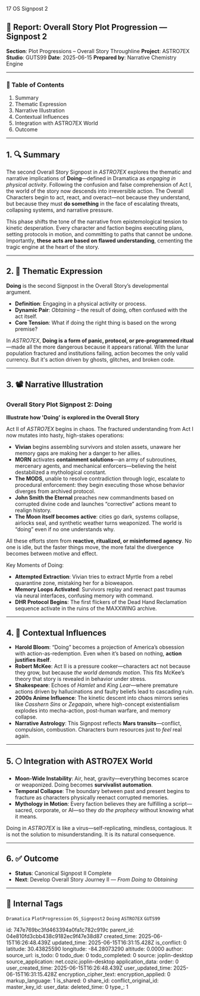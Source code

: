 17 OS Signpost 2

## 📘 Report: Overall Story Plot Progression — Signpost 2

**Section**: Plot Progressions – Overall Story Throughline
**Project**: ASTRO7EX
**Studio**: GUTS99
**Date**: 2025-06-15
**Prepared by**: Narrative Chemistry Engine

---

### 🧩 Table of Contents

1. Summary
2. Thematic Expression
3. Narrative Illustration
4. Contextual Influences
5. Integration with ASTRO7EX World
6. Outcome

---

## 1. 🔍 Summary

The second Overall Story Signpost in *ASTRO7EX* explores the thematic and narrative implications of **Doing**—defined in Dramatica as *engaging in physical activity*. Following the confusion and false comprehension of Act I, the world of the story now descends into irreversible action. The Overall Characters begin to act, react, and overact—not because they understand, but because they must **do something** in the face of escalating threats, collapsing systems, and narrative pressure.

This phase shifts the tone of the narrative from epistemological tension to kinetic desperation. Every character and faction begins executing plans, setting protocols in motion, and committing to paths that cannot be undone. Importantly, **these acts are based on flawed understanding**, cementing the tragic engine at the heart of the story.

---

## 2. 🧠 Thematic Expression

**Doing** is the second Signpost in the Overall Story’s developmental argument.

* **Definition**: Engaging in a physical activity or process.
* **Dynamic Pair**: *Obtaining* – the result of doing, often confused with the act itself.
* **Core Tension**: What if doing the right thing is based on the wrong premise?

In *ASTRO7EX*, **Doing is a form of panic, protocol, or pre-programmed ritual**—made all the more dangerous because it appears rational. With the lunar population fractured and institutions failing, action becomes the only valid currency. But it's action driven by ghosts, glitches, and broken code.

---

## 3. 📽️ Narrative Illustration

### **Overall Story Plot Signpost 2: Doing**

**Illustrate how 'Doing' is explored in the Overall Story**

Act II of *ASTRO7EX* begins in chaos. The fractured understanding from Act I now mutates into hasty, high-stakes operations:

* **Vivian** begins assembling survivors and stolen assets, unaware her memory gaps are making her a danger to her allies.
* **MORN** activates **containment solutions**—an army of subroutines, mercenary agents, and mechanical enforcers—believing the heist destabilized a mythological constant.
* **The MODS**, unable to resolve contradiction through logic, escalate to procedural enforcement: they begin executing those whose behavior diverges from archived protocol.
* **John Smith the Eternal** preaches new commandments based on corrupted divine code and launches “corrective” actions meant to realign history.
* **The Moon itself becomes active**: cities go dark, systems collapse, airlocks seal, and synthetic weather turns weaponized. The world is “doing” even if no one understands why.

All these efforts stem from **reactive, ritualized, or misinformed agency**. No one is idle, but the faster things move, the more fatal the divergence becomes between motive and effect.

Key Moments of Doing:

* **Attempted Extraction**: Vivian tries to extract Myrtle from a rebel quarantine zone, mistaking her for a bioweapon.
* **Memory Loops Activated**: Survivors replay and reenact past traumas via neural interfaces, confusing memory with command.
* **DHR Protocol Begins**: The first flickers of the Dead Hand Reclamation sequence activate in the ruins of the MAXXWING archive.

---

## 4. 🧬 Contextual Influences

* **Harold Bloom**: “Doing” becomes a projection of America’s obsession with action-as-redemption. Even when it’s based on nothing, **action justifies itself**.
* **Robert McKee**: Act II is a pressure cooker—characters act not because they grow, but because *the world demands motion*. This fits McKee’s theory that story is revealed in behavior under stress.
* **Shakespeare**: Echoes of *Hamlet* and *King Lear*—where premature actions driven by hallucinations and faulty beliefs lead to cascading ruin.
* **2000s Anime Influence**: The kinetic descent into chaos mirrors series like *Casshern Sins* or *Zegapain*, where high-concept existentialism explodes into mecha-action, post-human warfare, and memory collapse.
* **Narrative Astrology**: This Signpost reflects **Mars transits**—conflict, compulsion, combustion. Characters burn resources just to *feel* real again.

---

## 5. 🌕 Integration with ASTRO7EX World

* **Moon-Wide Instability**: Air, heat, gravity—everything becomes scarce or weaponized. Doing becomes **survivalist automation**.
* **Temporal Collapse**: The boundary between past and present begins to fracture as characters physically reenact corrupted memories.
* **Mythology in Motion**: Every faction believes they are fulfilling a script—sacred, corporate, or AI—so they *do the prophecy* without knowing what it means.

Doing in *ASTRO7EX* is like a virus—self-replicating, mindless, contagious. It is not the solution to misunderstanding. It is its natural consequence.

---

## 6. ✅ Outcome

* **Status**: Canonical Signpost II Complete
* **Next**: Develop Overall Story Journey II — *From Doing to Obtaining*

---

## 🧪 Internal Tags

`Dramatica` `PlotProgression` `OS_Signpost2` `Doing` `ASTRO7EX` `GUTS99`


id: 747e769bc3fd463394a0fa1c782c919c
parent_id: 04e810fd3cbb438c9182ec9f47e38d87
created_time: 2025-06-15T16:26:48.439Z
updated_time: 2025-06-15T16:31:15.428Z
is_conflict: 0
latitude: 30.43825590
longitude: -84.28073290
altitude: 0.0000
author: 
source_url: 
is_todo: 0
todo_due: 0
todo_completed: 0
source: joplin-desktop
source_application: net.cozic.joplin-desktop
application_data: 
order: 0
user_created_time: 2025-06-15T16:26:48.439Z
user_updated_time: 2025-06-15T16:31:15.428Z
encryption_cipher_text: 
encryption_applied: 0
markup_language: 1
is_shared: 0
share_id: 
conflict_original_id: 
master_key_id: 
user_data: 
deleted_time: 0
type_: 1